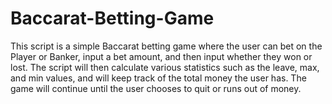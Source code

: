 # Baccarat-Betting-Game
This script is a simple Baccarat betting game where the user can bet on the Player or Banker, input a bet amount, and then input whether they won or lost. The script will then calculate various statistics such as the leave, max, and min values, and will keep track of the total money the user has. The game will continue until the user chooses to quit or runs out of money.
